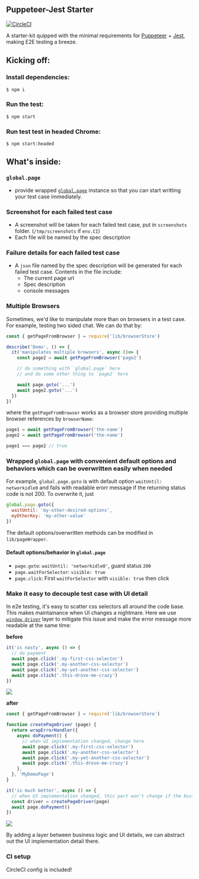 ## Puppeteer-Jest Starter

[![CircleCI](https://circleci.com/gh/CodementorIO/puppeteer-jest-starter.svg?style=svg)](https://circleci.com/gh/CodementorIO/puppeteer-jest-starter)

A starter-kit quipped with the minimal requirements for [Puppeteer](https://github.com/GoogleChrome/puppeteer) + [Jest](https://jestjs.io/), making E2E testing a breeze.

## Kicking off:

### Install dependencies:

`$ npm i`

### Run the test:

`$ npm start`

### Run test test in headed Chrome:

`$ npm start:headed`

## What's inside:

### `global.page`

- provide wrapped [`global.page`](https://pptr.dev/#?product=Puppeteer&version=v1.20.0&show=api-class-page) instance so that you can start writting your test case immediately.

### Screenshot for each failed test case

- A screenshot will be taken for each failed test case, put in `screenshots` folder. (`/tmp/screenshots` if `env.CI`)
- Each file will be named by the spec description

### Failure details for each failed test case

- A `json` file named by the spec description will be generated for each failed test case. Contents in the file include:
  * The current page url
  * Spec description
  * console messages

### Multiple Browsers

Sometimes, we'd like to manipulate more than on browsers in a test case. For example, testing two sided chat.
We can do that by:

```javascript
const { getPageFromBrowser } = require('lib/browserStore')

describe('Demo', () => {
  it('manipulates multiple browsers', async ()=> {
    const page2 = await getPageFromBrowser('page2')

    // do something with `global.page` here
    // and do some other thing to `page2` here

    await page.goto('...')
    await page2.goto('...')
  })
})
```

where the `getPageFromBrowser` works as a browser store providing multiple browser references by `browserName`:

```javascript
page1 = await getPageFromBrowser('the-name')
page2 = await getPageFromBrowser('the-name')

page1 === page2 // true
```

### Wrapped `global.page` with convenient default options and behaviors which can be overwritten easily when needed

For example, `global.page.goto` is with default option `waitUntil: networkidle0` and fails with readable erorr message if the returning status code is not 200.
To overwrite it, just

```javascript
global.page.goto({
  waitUntil: 'my-other-desired-options',
  myOtherKey: 'my-other-value'
})
```

The default options/overwritten methods can be modified in `lib/pageWrapper`.

#### Default options/behavior in `global.page`

- `page.goto`: `waitUntil: 'networkidle0'`, guard status `200`
- `page.waitForSelector`: `visible: true`
- `page.click`: First `waitForSelector` with `visible: true` then click

### Make it easy to decouple test case with UI detail

In e2e testing, it's easy to scatter css selectors all around the code base. This makes maintainance when UI changes a nightmare.
Here we use [`window driver`](https://martinfowler.com/bliki/PageObject.html) layer to mitigate this issue and make the error message more readable at the same time:

**before**

```javascript
it('is nasty', async () => {
  // do payment
  await page.click('.my-first-css-selector')
  await page.click('.my-another-css-selector')
  await page.click('.my-yet-another-css-selector')
  await page.click('.this-drove-me-crazy')
})
```

![](/readme-assest/unreadable-message.png)

**after**

```javascript
const { getPageFromBrowser } = require('lib/browserStore')

function createPageDriver (page) {
  return wrapErrorHandler({
    async doPayment() {
      // when UI implementation changed, change here
      await page.click('.my-first-css-selector')
      await page.click('.my-another-css-selector')
      await page.click('.my-yet-another-css-selector')
      await page.click('.this-drove-me-crazy')
    },
  }, 'MyDemoPage')
}

it('is much better', async () => {
  // when UI implementation changed, this part won't change if the business logic remains the same
  const driver = createPageDriver(page)
  await page.doPayment()
})
```

![](/readme-assest/proper-message.png)

By adding a layer between business logic and UI details, we can abstract out the UI implementation detail there.

### CI setup

CircleCI config is included!
